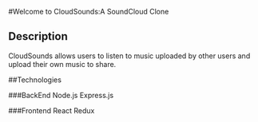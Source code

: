 #Welcome to CloudSounds:A SoundCloud Clone

## Description 
 CloudSounds allows users to listen to music uploaded by other users and upload their own music to share. 


##Technologies 

###BackEnd 
 Node.js
 Express.js
 
 ###Frontend 
 React
 Redux 
